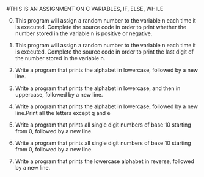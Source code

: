 #THIS IS AN ASSIGNMENT ON C VARIABLES, IF, ELSE, WHILE

0. This program will assign a random number to the variable n each time it is executed. Complete the source code in order to print whether the number stored in the variable n is positive or negative.

1. This program will assign a random number to the variable n each time it is executed. Complete the source code in order to print the last digit of the number stored in the variable n.


2. Write a program that prints the alphabet in lowercase, followed by a new line.


3. Write a program that prints the alphabet in lowercase, and then in uppercase, followed by a new line.


4. Write a program that prints the alphabet in lowercase, followed by a new line.Print all the letters except q and e


5. Write a program that prints all single digit numbers of base 10 starting from 0, followed by a new line.


6. Write a program that prints all single digit numbers of base 10 starting from 0, followed by a new line.


7. Write a program that prints the lowercase alphabet in reverse, followed by a new line.











